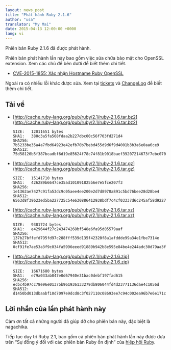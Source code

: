 ```yaml
---
layout: news_post
title: "Phát hành Ruby 2.1.6"
author: "usa"
translator: "My Mai"
date: 2015-04-13 12:00:00 +0000
lang: vi
---
```


Phiên bản Ruby 2.1.6 đã được phát hành.

Phiên bản phát hành lần này bao gồm việc sửa chữa bảo mật cho OpenSSL extension.
Xem các chủ đề bên dưới để biết thêm chi tiết.

* [CVE-2015-1855: Xác nhận Hostname Ruby OpenSSL](https://www.ruby-lang.org/en/news/2015/04/13/ruby-openssl-hostname-matching-vulnerability/)

Ngoài ra có nhiều lỗi khác được sửa.
Xem tại [tickets](https://bugs.ruby-lang.org/projects/ruby-21/issues?set_filter=1&amp;status_id=5)
và [ChangeLog](http://svn.ruby-lang.org/repos/ruby/tags/v2_1_6/ChangeLog)
để biết thêm chi tiết.

## Tải về

* [http://cache.ruby-lang.org/pub/ruby/2.1/ruby-2.1.6.tar.bz2](http://cache.ruby-lang.org/pub/ruby/2.1/ruby-2.1.6.tar.bz2)

      SIZE:   12011651 bytes
      SHA1:   380c3a5fa508fdaa2b227dbc00c56f703fd271d4
      SHA256: 7b5233be35a4a7fbd64923e42efb70b7bebd455d9d6f9d4001b3b3a6e0aa6ce9
      SHA512: 75d58120b5f387bcadbf6d19e85624f78c74f81b9018baef39207214673f7ebc0700ab31145acd88b4071c896ba8e1302a29c90955bcf5f8c863634125022aa6

* [http://cache.ruby-lang.org/pub/ruby/2.1/ruby-2.1.6.tar.gz](http://cache.ruby-lang.org/pub/ruby/2.1/ruby-2.1.6.tar.gz)

      SIZE:   15141710 bytes
      SHA1:   426289b6647ce35ad101091825b6e7e5fce207f3
      SHA256: 1e1362ae7427c91fa53dc9c05aee4ee200e2d7d8970a891c5bd76bee28d28be4
      SHA512: 6563d8f39623ed5ba227725c54e630886412938bdf7c4cf03337d6c245af58d92274a098ea0e03bfd0e94970f4ee82909c366ae81db4b9317c10b92167bfc46d

* [http://cache.ruby-lang.org/pub/ruby/2.1/ruby-2.1.6.tar.xz](http://cache.ruby-lang.org/pub/ruby/2.1/ruby-2.1.6.tar.xz)

      SIZE:   9381724 bytes
      SHA1:   e429644f27c243474268bf548e6fa95d05579aaf
      SHA256: 137b27bffefd795fd97c288fff539d135f42320f8a1afddde99a34e1fbe7314e
      SHA512: 0cf91fe7ae53a3f9c034fa5996eeed91889b942b8e595e84be4e244adc30d79aa3f540cc6f657982715069dfb14af20786557689d9a8fe4bbfc66280e84dd6cf

* [http://cache.ruby-lang.org/pub/ruby/2.1/ruby-2.1.6.zip](http://cache.ruby-lang.org/pub/ruby/2.1/ruby-2.1.6.zip)

      SIZE:   16671680 bytes
      SHA1:   e79a033ab847e0d67940e31bac0debf197fad615
      SHA256: ecbc4b97cc78e96e01375b961936133279db806044fd4d23771136dae4c1056d
      SHA512: d1450bd013dbaabf10d7097e9dcd8c3f027110c08693ee7c94c002ea96b7e6e171c951b8b1ca3971b7f89e05b15df00ec56a006f9393889ae7f8045e9b328fad

## Lời nhắn của lần phát hành này

Cảm ơn tất cả những người đã giúp đỡ cho phiên bản này, đặc biệt là nagachika.

Tiếp tục duy trì Ruby 2.1, bao gồm cả phiên bản phát hành lần này được dựa trên “Sự đồng ý đối với các phiên bản Ruby ổn định” của [hiệp hội Ruby](http://www.ruby.or.jp/).
